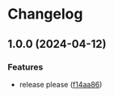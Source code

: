 # Changelog

## 1.0.0 (2024-04-12)


### Features

* release please ([f14aa86](https://github.com/Franklalalala/CombineMols3D/commit/f14aa86da4edb6306cf404cb02d40547ab292ffb))
